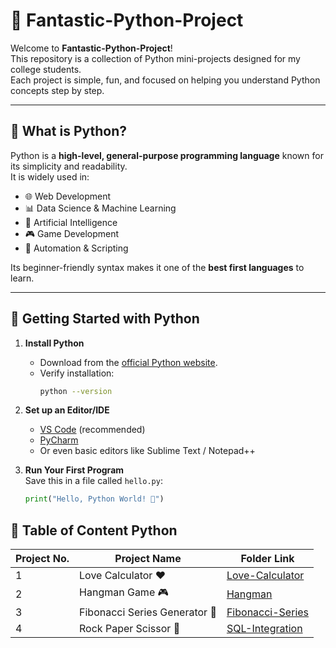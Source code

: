 # 🐍 Fantastic-Python-Project

Welcome to **Fantastic-Python-Project**!  
This repository is a collection of Python mini-projects designed for my college students.  
Each project is simple, fun, and focused on helping you understand Python concepts step by step.  

---

## 📖 What is Python?
Python is a **high-level, general-purpose programming language** known for its simplicity and readability.  
It is widely used in:
- 🌐 Web Development  
- 📊 Data Science & Machine Learning  
- 🤖 Artificial Intelligence  
- 🎮 Game Development  
- 🔧 Automation & Scripting  

Its beginner-friendly syntax makes it one of the **best first languages** to learn.  

---

## 🚀 Getting Started with Python

1. **Install Python**  
   - Download from the [official Python website](https://www.python.org/downloads/).  
   - Verify installation:  
     ```bash
     python --version
     ```

2. **Set up an Editor/IDE**  
   - [VS Code](https://code.visualstudio.com/) (recommended)  
   - [PyCharm](https://www.jetbrains.com/pycharm/)  
   - Or even basic editors like Sublime Text / Notepad++

3. **Run Your First Program**  
   Save this in a file called `hello.py`:
   ```python
   print("Hello, Python World! 🎉")


## 🚀 Table of Content Python

| Project No. | Project Name                   | Folder Link                                        |
| ----------- | ------------------------------ | -------------------------------------------------- |
| 1           | Love Calculator ❤️             | [Love-Calculator](./love_calculator)               |
| 2           | Hangman Game 🎮                | [Hangman](./hangman_game)                               |
| 3           | Fibonacci Series Generator 🔢  | [Fibonacci-Series](./fibonacci_series)             |
| 4           | Rock Paper Scissor 💾             | [SQL-Integration](./Rock_Paper_Scissor)               |
